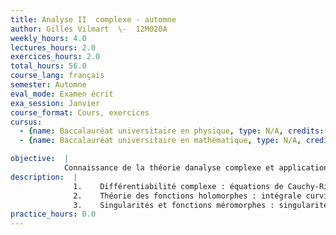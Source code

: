 ```yaml
---
title: Analyse II  complexe - automne
author: Gilles Vilmart  \-  12M020A
weekly_hours: 4.0
lectures_hours: 2.0
exercices_hours: 2.0
total_hours: 56.0
course_lang: français
semester: Automne
eval_mode: Examen écrit
exa_session: Janvier
course_format: Cours, exercices
cursus:
  - {name: Baccalauréat universitaire en physique, type: N/A, credits: 3.5}
  - {name: Baccalauréat universitaire en mathématique, type: N/A, credits: 6.0}

objective:  |
            Connaissance de la théorie danalyse complexe et applications à des problèmes concrets.
description:  |
              1.	Différentiabilité complexe : équations de Cauchy-Riemann, fonctions analytiques, calcul avec des séries, fonction exponentielle, logarithme.
              2.	Théorie des fonctions holomorphes : intégrale curviligne, formule intégrale de Cauchy, théorème de Liouville, prolongement analytique.
              3.	Singularités et fonctions méromorphes : singularités isolées, théorème des résidus, calcul des intégrales, fonctions méromorphes, principe de largument.
practice_hours: 0.0
---
```

